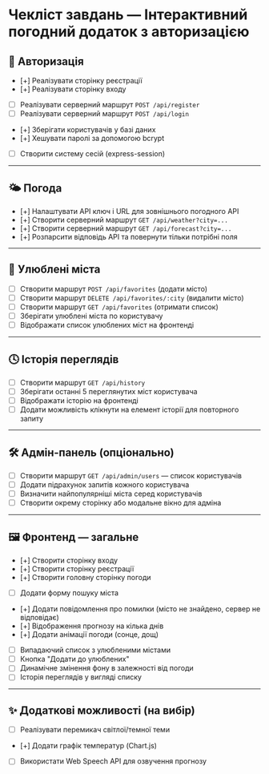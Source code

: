 # Чекліст завдань — Інтерактивний погодний додаток з авторизацією

## 🔐 Авторизація
- [+] Реалізувати сторінку реєстрації
- [+] Реалізувати сторінку входу
- [ ] Реалізувати серверний маршрут `POST /api/register`
- [ ] Реалізувати серверний маршрут `POST /api/login`
- [+] Зберігати користувачів у базі даних
- [+] Хешувати паролі за допомогою bcrypt
- [ ] Створити систему сесій (express-session)

---

## 🌤 Погода
- [+] Налаштувати API ключ і URL для зовнішнього погодного API
- [+] Створити серверний маршрут `GET /api/weather?city=...`
- [+] Створити серверний маршрут `GET /api/forecast?city=...`
- [+] Розпарсити відповідь API та повернути тільки потрібні поля

---

## 🌟 Улюблені міста
- [ ] Створити маршрут `POST /api/favorites` (додати місто)
- [ ] Створити маршрут `DELETE /api/favorites/:city` (видалити місто)
- [ ] Створити маршрут `GET /api/favorites` (отримати список)
- [ ] Зберігати улюблені міста по користувачу
- [ ] Відображати список улюблених міст на фронтенді

---

## 🕓 Історія переглядів
- [ ] Створити маршрут `GET /api/history`
- [ ] Зберігати останні 5 переглянутих міст користувача
- [ ] Відображати історію на фронтенді
- [ ] Додати можливість клікнути на елемент історії для повторного запиту

---

## 🛠️ Адмін-панель (опціонально)
- [ ] Створити маршрут `GET /api/admin/users` — список користувачів
- [ ] Додати підрахунок запитів кожного користувача
- [ ] Визначити найпопулярніші міста серед користувачів
- [ ] Створити окрему сторінку або модальне вікно для адміна

---

## 🖼️ Фронтенд — загальне
- [+] Створити сторінку входу
- [+] Створити сторінку реєстрації
- [+] Створити головну сторінку погоди
- [ ] Додати форму пошуку міста
- [+] Додати повідомлення про помилки (місто не знайдено, сервер не відповідає)
- [+] Відображення прогнозу на кілька днів
- [+] Додати анімації погоди (сонце, дощ)
- [ ] Випадаючий список з улюбленими містами
- [ ] Кнопка "Додати до улюблених"
- [ ] Динамічне змінення фону в залежності від погоди
- [ ] Історія переглядів у вигляді списку

---

## ✨ Додаткові можливості (на вибір)
- [ ] Реалізувати перемикач світлої/темної теми
- [+] Додати графік температур (Chart.js)
- [ ] Використати Web Speech API для озвучення прогнозу

